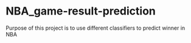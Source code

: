 # NBA_game-result-prediction
Purpose of this project is to use different classifiers to predict winner in NBA
